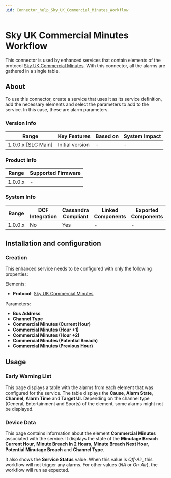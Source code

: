 ```yaml
---
uid: Connector_help_Sky_UK_Commercial_Minutes_Workflow
---
```


# Sky UK Commercial Minutes Workflow

This connector is used by enhanced services that contain elements of the protocol [Sky UK Commercial Minutes](xref:Connector_help_Sky_UK_Commercial_Minutes). With this connector, all the alarms are gathered in a single table.

## About

To use this connector, create a service that uses it as its service definition, add the necessary elements and select the parameters to add to the service. In this case, these are alarm parameters.

### Version Info

| Range                | Key Features     | Based on     | System Impact     |
|----------------------|------------------|--------------|-------------------|
| 1.0.0.x [SLC Main]   | Initial version  | -            | -                 |

### Product Info

| Range     | Supported Firmware     |
|-----------|------------------------|
| 1.0.0.x   | -                      |

### System Info

| Range     | DCF Integration     | Cassandra Compliant     | Linked Components     | Exported Components     |
|-----------|---------------------|-------------------------|-----------------------|-------------------------|
| 1.0.0.x   | No                  | Yes                     | -                     | -                       |

## Installation and configuration

### Creation

This enhanced service needs to be configured with only the following properties:

Elements:

- **Protocol**: [Sky UK Commercial Minutes](xref:Connector_help_Sky_UK_Commercial_Minutes)

Parameters:

- **Bus Address**
- **Channel Type**
- **Commercial Minutes (Current Hour)**
- **Commercial Minutes (Hour +1)**
- **Commercial Minutes (Hour +2)**
- **Commercial Minutes (Potential Breach)**
- **Commercial Minutes (Previous Hour)**

## Usage

### Early Warning List

This page displays a table with the alarms from each element that was configured for the service. The table displays the **Cause**, **Alarm State**, **Channel, Alarm Time** and **Target UI.** Depending on the channel type (General, Entertainment and Sports) of the element, some alarms might not be displayed.

### Device Data

This page contains information about the element **Commercial Minutes** associated with the service. It displays the state of the **Minutage Breach Current Hour**, **Minute Breach In 2 Hours**, **Minute Breach Next Hour**, **Potential Minutage Breach** and **Channel Type**.

It also shows the **Service Status** value. When this value is *Off-Air*, this workflow will not trigger any alarms. For other values (*NA* or *On-Air*), the workflow will run as expected.
